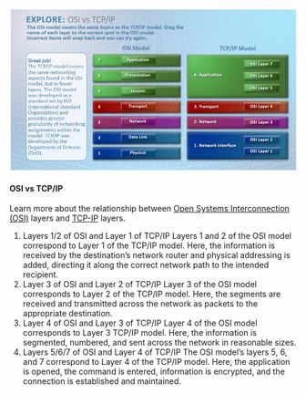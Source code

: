![OSI vs TCP IP](OSI%20vs%20TCP%20IP.png)
#### OSI vs TCP/IP  
Learn more about the relationship between [Open Systems Interconnection (OSI)](Open%20Systems%20Interconnection%20(OSI).md) layers and [TCP-IP](TCP-IP.md) layers. 
1) Layers 1/2 of OSI and Layer 1 of TCP/IP Layers 1 and 2 of the OSI model correspond to Layer 1 of the TCP/IP model. Here, the information is received by the destination’s network router and physical addressing is added, directing it along the correct network path to the intended recipient.  
2) Layer 3 of OSI and Layer 2 of TCP/IP Layer 3 of the OSI model corresponds to Layer 2 of the TCP/IP model. Here, the segments are received and transmitted across the network as packets to the appropriate destination.  
3) Layer 4 of OSI and Layer 3 of TCP/IP Layer 4 of the OSI model corresponds to Layer 3 TCP/IP model. Here, the information is segmented, numbered, and sent across the network in reasonable sizes.  
4) Layers 5/6/7 of OSI and Layer 4 of TCP/IP The OSI model’s layers 5, 6, and 7 correspond to Layer 4 of the TCP/IP model. Here, the application is opened, the command is entered, information is encrypted, and the connection is established and maintained.  